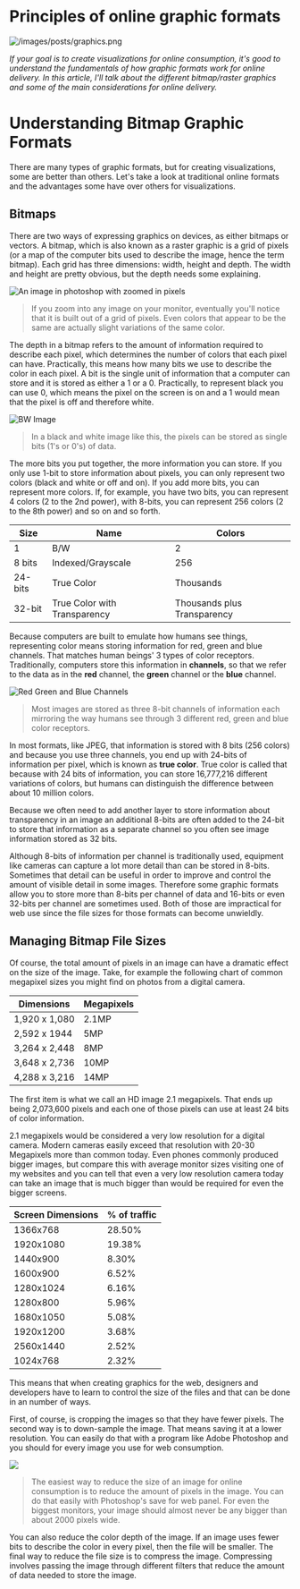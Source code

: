 # Principles of online graphic formats

![/images/posts/graphics.png](/images/posts/graphics.png)

_If your goal is to create visualizations for online consumption, it's good to understand the fundamentals of how graphic formats work for online delivery. In this article, I'll talk about the different bitmap/raster graphics and some of the main considerations for online delivery._

# Understanding Bitmap Graphic Formats

There are many types of graphic formats, but for creating visualizations, some are better than others. Let's take a look at traditional online formats and the advantages some have over others for visualizations.

## Bitmaps

There are two ways of expressing graphics on devices, as either bitmaps or vectors. A bitmap, which is also known as a raster graphic is a grid of pixels (or a map of the computer bits used to describe the image, hence the term bitmap). Each grid has three dimensions: width, height and depth. The width and height are pretty obvious, but the depth needs some explaining.

![An image in photoshop with zoomed in pixels](http://i.imgur.com/bQw8zuG.png)

> If you zoom into any image on your monitor, eventually you'll notice that it is built out of a grid of pixels. Even colors that appear to be the same are actually slight variations of the same color.

The depth in a bitmap refers to the amount of information required to describe each pixel, which determines the number of colors that each pixel can have. Practically, this means how many bits we use to describe the color in each pixel. A bit is the single unit of information that a computer can store and it is stored as either a 1 or a 0. Practically, to represent black you can use 0, which means the pixel on the screen is on and a 1 would mean that the pixel is off and therefore white.

![BW Image](http://i.imgur.com/xgiVLiv.png)

> In a black and white image like this, the pixels can be stored as single bits (1's or 0's) of data.

The more bits you put together, the more information you can store. If you only use 1-bit to store information about pixels, you can only represent two colors (black and white or off and on). If you add more bits, you can represent more colors. If, for example, you have two bits, you can represent 4 colors (2 to the 2nd power), with 8-bits, you can represent 256 colors (2 to the 8th power) and so on and so forth.

| Size    | Name                         | Colors                      |
| ------- | ---------------------------- | --------------------------- |
| 1       | B/W                          | 2                           |
| 8 bits  | Indexed/Grayscale            | 256                         |
| 24-bits | True Color                   | Thousands                   |
| 32-bit  | True Color with Transparency | Thousands plus Transparency |

Because computers are built to emulate how humans see things, representing color means storing information for red, green and blue channels. That matches human beings' 3 types of color receptors. Traditionally, computers store this information in **channels**, so that we refer to the data as in the **red** channel, the **green** channel or the **blue** channel.

![Red Green and Blue Channels](http://i.imgur.com/dXDO1FR.png)

> Most images are stored as three 8-bit channels of information each mirroring the way humans see through 3 different red, green and blue color receptors.

In most formats, like JPEG, that information is stored with 8 bits (256 colors) and because you use three channels, you end up with 24-bits of information per pixel, which is known as **true color**. True color is called that because with 24 bits of information, you can store 16,777,216 different variations of colors, but humans can distinguish the difference between about 10 million colors.

Because we often need to add another layer to store information about transparency in an image an additional 8-bits are often added to the 24-bit to store that information as a separate channel so you often see image information stored as 32 bits.

Although 8-bits of information per channel is traditionally used, equipment like cameras can capture a lot more detail than can be stored in 8-bits. Sometimes that detail can be useful in order to improve and control the amount of visible detail in some images. Therefore some graphic formats allow you to store more than 8-bits per channel of data and 16-bits or even 32-bits per channel are sometimes used. Both of those are impractical for web use since the file sizes for those formats can become unwieldly.

## Managing Bitmap File Sizes

Of course, the total amount of pixels in an image can have a dramatic effect on the size of the image. Take, for example the following chart of common megapixel sizes you might find on photos from a digital camera.

| Dimensions    | Megapixels |
| ------------- | ---------- |
| 1,920 x 1,080 | 2.1MP      |
| 2,592 x 1944  | 5MP        |
| 3,264 x 2,448 | 8MP        |
| 3,648 x 2,736 | 10MP       |
| 4,288 x 3,216 | 14MP       |

The first item is what we call an HD image 2.1 megapixels. That ends up being 2,073,600 pixels and each one of those pixels can use at least 24 bits of color information.

2.1 megapixels would be considered a very low resolution for a digital camera. Modern cameras easily exceed that resolution with 20-30 Megapixels more than common today. Even phones commonly produced bigger images, but compare this with average monitor sizes visiting one of my websites and you can tell that even a very low resolution camera today can take an image that is much bigger than would be required for even the bigger screens.

| Screen Dimensions | % of traffic |
| ----------------- | ------------ |
| 1366x768          | 28.50%       |
| 1920x1080         | 19.38%       |
| 1440x900          | 8.30%        |
| 1600x900          | 6.52%        |
| 1280x1024         | 6.16%        |
| 1280x800          | 5.96%        |
| 1680x1050         | 5.08%        |
| 1920x1200         | 3.68%        |
| 2560x1440         | 2.52%        |
| 1024x768          | 2.32%        |

This means that when creating graphics for the web, designers and developers have to learn to control the size of the files and that can be done in an number of ways.

First, of course, is cropping the images so that they have fewer pixels. The second way is to down-sample the image. That means saving it at a lower resolution. You can easily do that with a program like Adobe Photoshop and you should for every image you use for web consumption.

![](http://i.imgur.com/kZzaVQe.png)

> The easiest way to reduce the size of an image for online consumption is to reduce the amount of pixels in the image. You can do that easily with Photoshop's save for web panel. For even the biggest monitors, your image should almost never be any bigger than about 2000 pixels wide.

You can also reduce the color depth of the image. If an image uses fewer bits to describe the color in every pixel, then the file will be smaller. The final way to reduce the file size is to compress the image. Compressing involves passing the image through different filters that reduce the amount of data needed to store the image.
